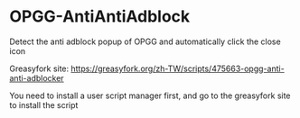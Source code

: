 # OPGG-AntiAntiAdblock
Detect the anti adblock popup of OPGG and automatically click the close icon

Greasyfork site:
https://greasyfork.org/zh-TW/scripts/475663-opgg-anti-anti-adblocker

You need to install a user script manager first, and go to the greasyfork site to install the script
